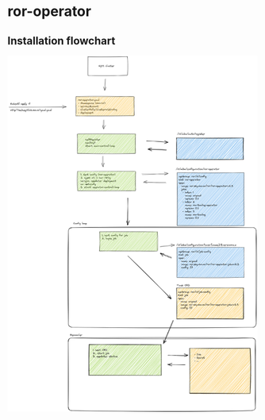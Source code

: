 # ror-operator

## Installation flowchart

![ror-operator-cluster-provisioning](/images/ror-operator-cluster-provisioning.png)
